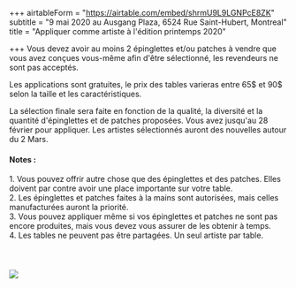 +++
airtableForm = "https://airtable.com/embed/shrmU9L9LGNPcE8ZK"
subtitle = "9 mai 2020 au Ausgang Plaza, 6524 Rue Saint-Hubert, Montreal"
title = "Appliquer comme artiste à l'édition printemps 2020"

+++
Vous devez avoir au moins 2 épinglettes et/ou patches à vendre que vous avez conçues vous-même afin d'être sélectionné, les revendeurs ne sont pas acceptés.

Les applications sont gratuites, le prix des tables varieras entre 65$ et 90$ selon la taille et les caractéristiques.

La sélection finale sera faite en fonction de la qualité, la diversité et la quantité d'épinglettes et de patches proposées. Vous avez jusqu'au 28 février pour appliquer. Les artistes sélectionnés auront des nouvelles autour du 2 Mars.

#### Notes :

1\. Vous pouvez offrir autre chose que des épinglettes et des patches. Elles doivent par contre avoir une place importante sur votre table.  
2\. Les épinglettes et patches faites à la mains sont autorisées, mais celles manufacturées auront la priorité.  
3\. Vous pouvez appliquer même si vos épinglettes et patches ne sont pas encore produites, mais vous devez vous assurer de les obtenir à temps.  
4\. Les tables ne peuvent pas être partagées. Un seul artiste par table.

<div class="photo tilt-right" style="position:relative;top:40px;"> <img src="/img/logo_BLK.jpg"/> </div>